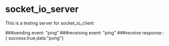 # socket_io_server
This is a testing server for socket_io_client

###sending event: "ping"
###receiving event: "ping"
###receive response : { success:true,data:"pong"}

